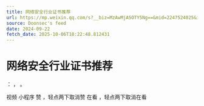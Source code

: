 ```yaml
---
title: 网络安全行业证书推荐
url: https://mp.weixin.qq.com/s?__biz=MzAwMjA5OTY5Ng==&mid=2247524025&idx=2&sn=4808d5a69e15c51807e895a19401b384
source: Doonsec's feed
date: 2024-09-22
fetch_date: 2025-10-06T18:22:48.812431
---
```


# 网络安全行业证书推荐

：
，
。

视频
小程序
赞
，轻点两下取消赞
在看
，轻点两下取消在看